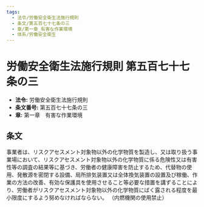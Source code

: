 ```yaml
---
tags:
  - 法令/労働安全衛生法施行規則
  - 条文/第五百七十七条の三
  - 章/第一章_有害な作業環境
  - 体系/労働安全衛生
---
```

# 労働安全衛生法施行規則 第五百七十七条の三

- **法令:** 労働安全衛生法施行規則
- **条文番号:** 第五百七十七条の三
- **章:** 第一章　有害な作業環境

## 条文
事業者は、リスクアセスメント対象物以外の化学物質を製造し、又は取り扱う事業場において、リスクアセスメント対象物以外の化学物質に係る危険性又は有害性等の調査の結果等に基づき、労働者の健康障害を防止するため、代替物の使用、発散源を密閉する設備、局所排気装置又は全体換気装置の設置及び稼働、作業の方法の改善、有効な保護具を使用させること等必要な措置を講ずることにより、労働者がリスクアセスメント対象物以外の化学物質にばく露される程度を最小限度にするよう努めなければならない。
（内燃機関の使用禁止）

